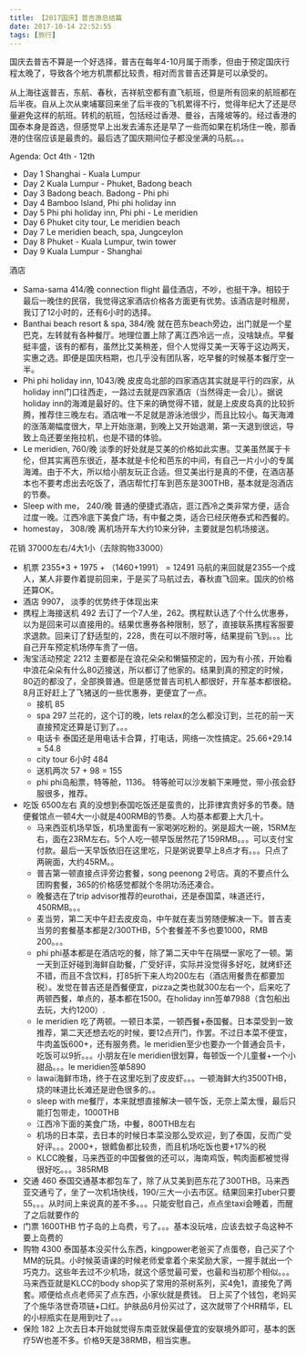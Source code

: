 ```yaml
---
title: 【2017国庆】普吉游总结篇
date: 2017-10-14 22:52:55
tags: [旅行]
---
```

国庆去普吉不算是一个好选择，普吉在每年4-10月属于雨季，但由于预定国庆行程太晚了，导致各个地方机票都比较贵，相对而言普吉还算是可以承受的。

从上海往返普吉，东航、春秋，吉祥航空都有直飞航班，但是所有回来的航班都在后半夜。自从上次从柬埔寨回来坐了后半夜的飞机累得不行，觉得年纪大了还是尽量避免这样的航班。转机的航班，包括经过香港、曼谷，吉隆坡等的。经过香港的国泰本身是首选，但感觉早上出发去浦东还是早了一些而如果在机场住一晚，那香港的住宿应该是最贵的。最后选了国庆期间位子都没坐满的马航。。。

Agenda: Oct 4th - 12th
* Day 1 Shanghai - Kuala Lumpur
* Day 2 Kuala Lumpur - Phuket, Badong beach
* Day 3 Badong beach. Badong - Phi phi
* Day 4 Bamboo Island, Phi phi holiday inn
* Day 5 Phi phi holiday inn, Phi phi - Le meridien
* Day 6 Phuket city tour, Le meridien beach
* Day 7 Le meridien beach, spa, Jungceylon
* Day 8 Phuket - Kuala Lumpur, twin tower
* Day 9 Kuala Lumpur - Shanghai

<!--more-->

酒店
* Sama-sama 414/晚
connection flight 最佳酒店，不吵，也挺干净。相较于最后一晚住的民宿，我觉得这家酒店价格各方面更有优势。该酒店是时租房，我订了12小时的，还有6小时的选择。
* Banthai beach resort & spa, 384/晚
就在芭东beach旁边，出门就是一个星巴克，左转就有各种餐厅。地理位置上除了离江西冷远一点，没啥缺点。早餐挺丰盛，该有的都有，虽然比艾美稍差，但个人觉得艾美一天等于这边两天，实惠之选。即便是国庆档期，也几乎没有团队客，吃早餐的时候基本餐厅空一半。
* Phi phi holiday inn,  1043/晚
皮皮岛北部的四家酒店其实就是平行的四家，从holiday inn门口往西走，一路过去就是四家酒店（当然得走一会儿）。据说holiday inn的海滩是最好的。住下来的确觉得不错，就是上皮皮岛真的比较折腾，推荐住三晚左右。酒店唯一不足就是游泳池很少，而且比较小。每天海滩的涨落潮幅度很大，早上开始涨潮，到晚上又开始退潮，第一天退到很远，导致上岛还要坐拖拉机，也是不错的体验。
* Le meridien, 760/晚
淡季的好处就是艾美的价格如此实惠。艾美虽然属于卡伦，但其实离芭东很近，基本就是卡伦和芭东的中间，有自己一片小小的专属海滩。由于不大，所以给小朋友玩正合适。但艾美出行是真的不便，在酒店基本也不要考虑出去吃饭了，酒店帮忙打车到芭东是300THB，基本就是泡酒店的节奏。
* Sleep with me， 240/晚
普通的便捷式酒店，逛江西冷之类非常方便，适合过度一晚。江西冷底下美食广场，有中餐之类，适合已经厌倦泰式和西餐的。
* homestay， 308/晚
离机场开车大约10来分钟，主要就是包机场接送。

花销  37000左右/4大1小（去除购物33000）
* 机票 2355*3 + 1975 + （1460+1991） = 12491
马航的来回就是2355一个成人，某人非要作着提前回来，于是买了马航过去，春秋直飞回来。国庆的价格还算OK。
* 酒店 9907， 淡季的优势终于体现出来
* 携程上海接送机 492
去订了一个7人坐，262。携程默认选了个什么优惠券，以为是回来可以直接用的。结果优惠券各种限制，怒了，直接联系携程客服要求退款。回来订了舒适型的，228，贵在可以不限时等，结果提前飞到。。。比自己开车预定机场停车贵了一倍。
* 淘宝活动预定 2212
主要都是在浪花朵朵和懒猫预定的，因为有小孩，开始看中浪花朵朵有什么80迈接送，所以都订了他家的。结果到真的预定的时候，80迈的都没了，全部换普通。但是感觉普吉司机人都很好，开车基本都很稳。8月正好赶上了飞猪送的一些优惠券，更便宜了一点。
  - 接机 85
  - spa 297 兰花的，这个订的晚，lets relax的怎么都没订到，兰花的前一天直接预定还算是订到了。。。
  - 电话卡 泰国还是用电话卡合算，打电话，网络一次性搞定。25.66+29.14 = 54.8
  - city tour 6小时 484
  - 送机两次 57 + 98 = 155
  - phi phi岛船票，特等舱，1136。 特等舱可以沙发躺下来睡觉，带小孩会舒服很多，推荐。
* 吃饭 6500左右 
真的没想到泰国吃饭还是蛮贵的，比菲律宾贵好多的节奏。随便餐馆点一顿4大一小就是400RMB的节奏。人均基本都要上大几十。
	* 马来西亚机场早饭，机场里面有一家喝粥吃粉的。粥是超大一碗，15RM左右，面在23RM左右。5个人吃一顿早饭居然花了159RMB。。。可以支付宝付款。最后一天早饭依旧在这里吃，只是粥说要早上8点才有。。。只点了两碗面，大约45RM。。
	* 普吉第一顿直接点评旁边套餐，song peenong 2号店。真的不要点什么团购套餐，365的价格感觉都就个冬阴功汤还凑合。
	* 晚餐选在了trip advisor推荐的eurothai，还是泰国菜，味道还行，450RMB。。。
	* 麦当劳，第二天中午赶去皮皮岛，中午就在麦当劳随便解决一下。普吉麦当劳的套餐基本都是2/300THB，5个套餐差不多也要1000，RMB 200。。。
	* phi phi基本都是在酒店吃的餐，除了第二天中午在隔壁一家吃了一顿。第一天到正好碰到海鲜自助餐，广受好评，实际并没觉得多好吃，就烤虾还不错，而且不含饮料，打85折下来人均200左右（酒店用餐贵在都要加税）。发觉在普吉还是西餐便宜，pizza之类也就300左右一个，后来吃了两顿西餐，单点的，基本都在1500。在holiday inn签单7988（含包船出去玩，大约1200）.
	* le meridien 吃了两顿。一顿日本菜，一顿西餐+泰国餐。日本菜受到一致推荐，第二天还想去吃的时候，要12点开门，作罢。不过日本菜不便宜，牛肉盖饭600+，还有服务费。le meridien至少也要办一个普通会员卡，吃饭可以9折。。。小朋友在le meridien很划算，每顿饭一个儿童餐+一个小甜品。。。le meridien签单5890
	* lawai海鲜市场，终于在这里吃到了皮皮虾。。。一顿海鲜大约3500THB，烧的味道比长滩还是逊色很多的。。
	* sleep with me餐厅，本来就想直接解决一顿午饭，无奈上菜太慢，最后只能打包带走，1000THB
	* 江西冷下面的美食广场，中餐，800THB左右
	* 机场的日本菜，去日本的时候日本菜没那么受欢迎，到了泰国，反而广受好评。。。2000+，银鳕鱼都比较贵，而且机场吃饭也要+17%的税
	* KLCC晚餐，马来西亚的中国餐做的还可以，海南鸡饭，鸭肉面都被觉得很好吃。。。385RMB
* 交通 460
泰国交通基本都包车了，除了从艾美到芭东花了300THB。马来西亚交通亏了，坐了一次机场快线，190/三大一小去市区。结果回来打uber只要55。。。从时间上来说真的差不多。。。只能安慰自己，点点坐taxi会睡着，而醒了之后就要作的
* 门票 1600THB
竹子岛的上岛费，亏了。。。基本没玩啥，应该去蚊子岛这种不要上岛费的
* 购物 4300
泰国基本没买什么东西，kingpower老爸买了点蛋卷，自己买了个MM的玩具。小时候英语课的时候老师爱拿着个来奖励大家，一握手就出一个巧克力。这些年去过不少机场，就这个感觉最可爱，也最和当初那个相似。。。
马来西亚就是KLCC的body shop买了常用的茶树系列，买4免1，直接免了两套。顺便给点点老师买了点东西，小家伙就是费钱。
日上买了个钱包，老妈买了个施华洛世奇项链+口红。护肤品6月份买过了，这次就带了个HR精华，EL的小棕瓶实在是用到吐了。。。
* 保险 182
上次去日本开始就觉得东南亚就保最便宜的安联境外即可，基本的医疗5W也差不多。价格9天是38RMB，相当实惠。


